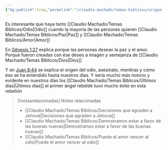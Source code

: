```yaml
---
{"dg-publish":true,"permalink":"/claudio-machado/temas-biblicos/origen-del-odio/","tags":["amor"]}
---
```


Es interesante que haya tanto [[Claudio Machado/Temas Bíblicos/Odio\|Odio]] cuando la mayoría de las personas quieren [[Claudio Machado/Temas Bíblicos/Paz\|Paz]] y [[Claudio Machado/Temas Bíblicos/Amor\|Amor]] 

En [Génesis 1:27](https://wol.jw.org/es/wol/b/r4/lp-s/nwtsty/1/1#v=1:1:27) explica porque las personas desean la paz y el amor. Porque fueron creadas con ése deseo a imagen y semejanza de [[Claudio Machado/Temas Bíblicos/Dios\|Dios]] 

Y en [Juan 8:44](https://wol.jw.org/es/wol/b/r4/lp-s/nwtsty/43/8#v=43:8:44)  se explica el origen del odio, asesinato, mentiras y como éso se ha extendido hasta nuestros días. Y sería mucho más notorio y evidente en nuestros días los [[Claudio Machado/Temas Bíblicos/Últimos días\|Últimos días]]  el primer ángel rebelde tuvo mucho éxito en esta rebelión 


> [!notasrelacionadas] Notas relacionadas
> - [[Claudio Machado/Temas Bíblicos/Decisiones que agraden a Jehová\|Decisiones que agraden a Jehová]]
> - [[Claudio Machado/Temas Bíblicos/Demostramos estar a favor de las buenas nuevas\|Demostramos estar a favor de las buenas nuevas]]
> - [[Claudio Machado/Temas Bíblicos/Puede el amor vencer al odio\|Puede el amor vencer al odio]]

